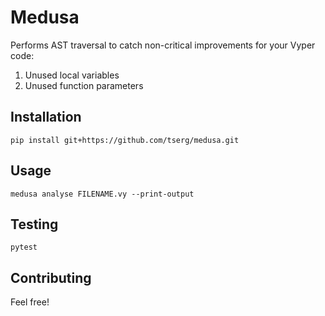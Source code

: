 # Medusa

Performs AST traversal to catch non-critical improvements for your Vyper code:
1. Unused local variables
2. Unused function parameters

## Installation

```
pip install git+https://github.com/tserg/medusa.git
```

## Usage

```
medusa analyse FILENAME.vy --print-output
```

## Testing

```
pytest
```

## Contributing

Feel free!
